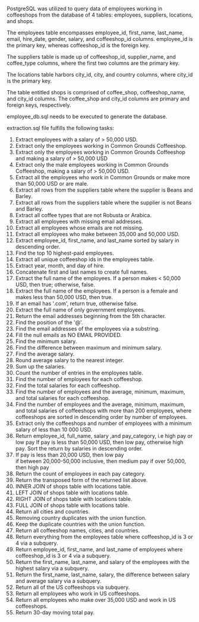 PostgreSQL was utilized to query data of employees working in coffeeshops from the database of 4 tables: employees, suppliers, locations, and shops. 

The employees table encompasses employee_id, first_name, last_name, email, hire_date, gender, salary, and coffeeshop_id columns. employee_id is the primary key, whereas coffeeshop_id is the foreign key.

The suppliers table is made up of coffeeshop_id, supplier_name, and coffee_type columns, where the first two columns are the primary key. 

The locations table harbors city_id, city, and country columns, where city_id is the primary key.

The table entitled shops is comprised of coffee_shop, coffeeshop_name, and city_id columns. The coffee_shop and city_id columns are primary and foreign keys, respectively.

employee_db.sql needs to be executed to generate the database. 

extraction.sql file fulfills the following tasks:

1.	Extract employees with a salary of > 50,000 USD.
2.	Extract only the employees working in Common Grounds Coffeeshop.
3.	Extract only the employees working in Common Grounds Coffeeshop and making a salary of > 50,000 USD
4.	 Extract only the male employees working in Common Grounds Coffeeshop, making a salary of > 50,000 USD.
5.	Extract all the employees who work in Common Grounds or make more than 50,000 USD or are male.
6.	Extract all rows from the suppliers table where the supplier is Beans and Barley.
7.	Extract all rows from the suppliers table where the supplier is not Beans and Barley.
8.	Extract all coffee types that are not Robusta or Arabica.
9.	Extract all employees with missing email addresses. 
10.	Extract all employees whose emails are not missing.
11.	Extract all employees who make between 35,000 and 50,000 USD.
12.	Extract employee_id, first_name, and last_name sorted by salary in descending order. 
13.	Find the top 10 highest-paid employees.
14.	Extract all unique coffeeshop ids in the employees table.
15.	Extract year, month, and day of hire.
16.	Concatenate first and last names to create full names.
17.	Extract the full name of the employees. If a person makes < 50,000 USD, then true; otherwise, false.
18.	Extract the full name of the employees. If a person is a female and makes less than 50,000 USD, then true.
19.	If an email has '.com', return true, otherwise false.
20.	Extract the full name of only government employees.
21.	Return the email addresses beginning from the 5th character.
22.	Find the position of the '@'.
23.	Find the email addresses of the employees via a substring.
24.	Fill the null emails as NO EMAIL PROVIDED.
25.	Find the minimum salary.
26.	Find the difference between maximum and minimum salary.
27.	Find the average salary.
28.	Round average salary to the nearest integer.
29.	Sum up the salaries.
30.	Count the number of entries in the employees table.
31.	Find the number of employees for each coffeeshop.
32.	Find the total salaries for each coffeeshop.
33.	Find the number of employees and the average, minimum, maximum, and total salaries for each coffeeshop.
34.	Find the number of employees and the average, minimum, maximum, and total salaries of coffeeshops with more than 200 employees, where coffeeshops are sorted in descending order by number of employees.
35.	Extract only the coffeeshops and number of employees with a minimum salary of less than 10 000 USD.
36.	Return employee_id, full_name, salary ,and pay_category, i.e high pay or low pay If pay is less than 50,000 USD, then low pay, otherwise high pay. Sort the return by salaries in descending order.
37.	If pay is less than 20,000 USD, then low pay  
if between 20,000-50,000 inclusive, then medium pay 
 if over 50,000, then high pay
38.	Return the count of employees in each pay category.
39.	Return the transposed form of the returned list above.
40.	INNER JOIN of shops table with locations table.
41.	LEFT JOIN of shops table with locations table.
42.	RIGHT JOIN of shops table with locations table.
43.	FULL JOIN of shops table with locations table.
44.	Return all cities and countries.
45.	Removing country duplicates with the union function.
46.	Keep the duplicate countries with the union function.
47.	Return all coffeeshop names, cities, and countries.
48.	Return everything from the employees table where coffeeshop_id is 3 or 4 via a subquery.
49.	Return employee_id, first_name, and last_name of employees where coffeeshop_id is 3 or 4 via a subquery.
50.	Return the first_name, last_name, and salary of the employees with the highest salary via a subquery.
51.	Return the first_name, last_name, salary, the difference between salary and average salary via a subquery.
52.	Return all of the US coffeeshops via subquery.
53.	Return all employees who work in US coffeeshops.
54.	Return all employees who make over 35,000 USD and work in US coffeeshops.
55.	Return 30-day moving total pay.

